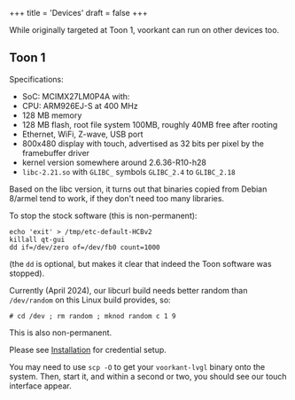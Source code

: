 +++
title = 'Devices'
draft = false
+++

While originally targeted at Toon 1, voorkant can run on other devices too.

## Toon 1

Specifications:

 * SoC: MCIMX27LM0P4A with:
 * CPU: ARM926EJ-S at 400 MHz
 * 128 MB memory
 * 128 MB flash, root file system 100MB, roughly 40MB free after rooting
 * Ethernet, WiFi, Z-wave, USB port
 * 800x480 display with touch, advertised as 32 bits per pixel by the framebuffer driver
 * kernel version somewhere around 2.6.36-R10-h28
 * `libc-2.21.so` with `GLIBC_` symbols `GLIBC_2.4` to `GLIBC_2.18`

Based on the libc version, it turns out that binaries copied from Debian 8/armel tend to work, if they don't need too many libraries.

To stop the stock software (this is non-permanent):

```
echo 'exit' > /tmp/etc-default-HCBv2
killall qt-gui
dd if=/dev/zero of=/dev/fb0 count=1000
```

(the `dd` is optional, but makes it clear that indeed the Toon software was stopped).

Currently (April 2024), our libcurl build needs better random than `/dev/random` on this Linux build provides, so:

```
# cd /dev ; rm random ; mknod random c 1 9
```

This is also non-permanent.

Please see [Installation](/install/) for credential setup.

You may need to use `scp -O` to get your `voorkant-lvgl` binary onto the system.
Then, start it, and within a second or two, you should see our touch interface appear.
